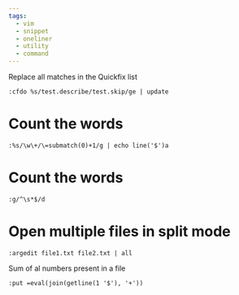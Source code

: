 ```yaml
---
tags:
  - vim
  - snippet
  - oneliner
  - utility
  - command
---
```

Replace all matches in the Quickfix list

```
:cfdo %s/test.describe/test.skip/ge | update
```

# Count the words

```
:%s/\w\+/\=submatch(0)+1/g | echo line('$')a
```

# Count the words

```
:g/^\s*$/d
```

# Open multiple files in split mode

```
:argedit file1.txt file2.txt | all
```

Sum of al numbers present in a file

```
:put =eval(join(getline(1 '$'), '+'))
```

